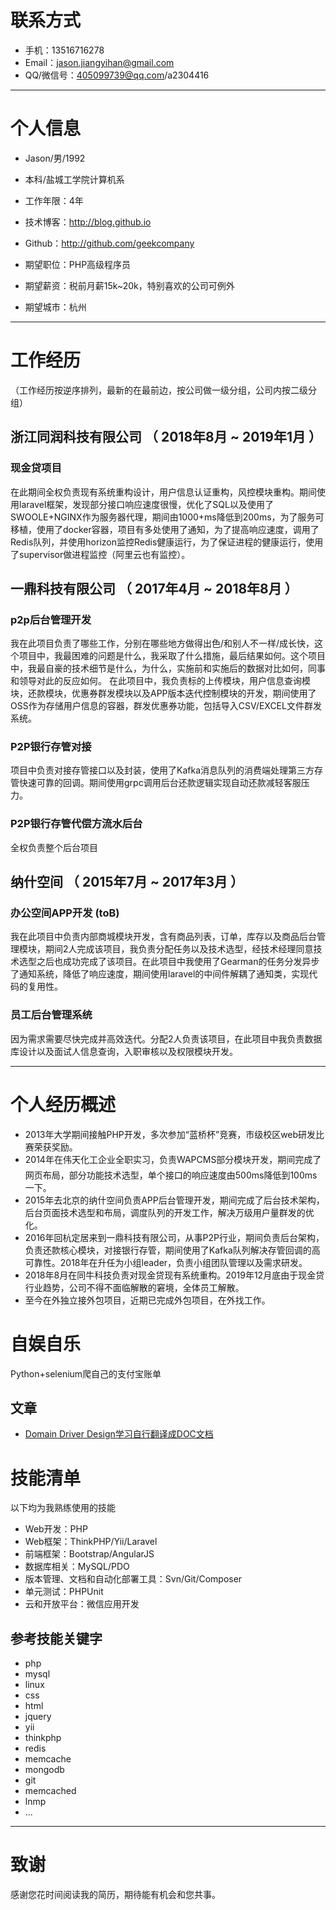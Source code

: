 
# 联系方式

- 手机：13516716278 
- Email：jason.jiangyihan@gmail.com 
- QQ/微信号：405099739@qq.com/a2304416

---

# 个人信息

 - Jason/男/1992 
 - 本科/盐城工学院计算机系 
 - 工作年限：4年
 - 技术博客：http://blog.github.io
 - Github：http://github.com/geekcompany

 - 期望职位：PHP高级程序员
 - 期望薪资：税前月薪15k~20k，特别喜欢的公司可例外
 - 期望城市：杭州

---

# 工作经历
（工作经历按逆序排列，最新的在最前边，按公司做一级分组，公司内按二级分组）

## 浙江同润科技有限公司 （ 2018年8月 ~ 2019年1月 ）

### 现金贷项目 
在此期间全权负责现有系统重构设计，用户信息认证重构，风控模块重构。期间使用laravel框架，发现部分接口响应速度很慢，优化了SQL以及使用了SWOOLE+NGINX作为服务器代理，期间由1000+ms降低到200ms，为了服务可移植，使用了docker容器，项目有多处使用了通知，为了提高响应速度，调用了Redis队列，并使用horizon监控Redis健康运行，为了保证进程的健康运行，使用了supervisor做进程监控（阿里云也有监控）。


## 一鼎科技有限公司 （ 2017年4月 ~ 2018年8月 ）

### p2p后台管理开发 
我在此项目负责了哪些工作，分别在哪些地方做得出色/和别人不一样/成长快，这个项目中，我最困难的问题是什么，我采取了什么措施，最后结果如何。这个项目中，我最自豪的技术细节是什么，为什么，实施前和实施后的数据对比如何，同事和领导对此的反应如何。
在此项目中，我负责标的上传模块，用户信息查询模块，还款模块，优惠券群发模块以及APP版本迭代控制模块的开发，期间使用了OSS作为存储用户信息的容器，群发优惠券功能，包括导入CSV/EXCEL文件群发系统。


### P2P银行存管对接
项目中负责对接存管接口以及封装，使用了Kafka消息队列的消费端处理第三方存管快速可靠的回调。期间使用grpc调用后台还款逻辑实现自动还款减轻客服压力。


### P2P银行存管代偿方流水后台

全权负责整个后台项目


## 纳什空间 （ 2015年7月 ~ 2017年3月 ）

### 办公空间APP开发 (toB)
我在此项目中负责内部商城模块开发，含有商品列表，订单，库存以及商品后台管理模块，期间2人完成该项目，我负责分配任务以及技术选型，经技术经理同意技术选型之后也成功完成了该项目。在此项目中我使用了Gearman的任务分发异步了通知系统，降低了响应速度，期间使用laravel的中间件解耦了通知类，实现代码的复用性。

### 员工后台管理系统
因为需求需要尽快完成并高效迭代。分配2人负责该项目，在此项目中我负责数据库设计以及面试人信息查询，入职审核以及权限模块开发。

---

# 个人经历概述
- 2013年大学期间接触PHP开发，多次参加“蓝桥杯”竞赛，市级校区web研发比赛荣获奖励。
- 2014年在伟天化工企业全职实习，负责WAPCMS部分模块开发，期间完成了网页布局，部分功能技术选型，单个接口的响应速度由500ms降低到100ms一下。
- 2015年去北京的纳什空间负责APP后台管理开发，期间完成了后台技术架构，后台页面技术选型和布局，调度队列的开发工作，解决万级用户量群发的优化。
- 2016年回杭定居来到一鼎科技有限公司，从事P2P行业，期间负责后台架构，负责还款核心模块，对接银行存管，期间使用了Kafka队列解决存管回调的高可靠性。2018年在升任为小组leader，负责小组团队管理以及需求研发。
- 2018年8月在同牛科技负责对现金贷现有系统重构。2019年12月底由于现金贷行业趋势，公司不得不面临解散的窘境，全体员工解散。
- 至今在外独立接外包项目，近期已完成外包项目，在外找工作。

# 自娱自乐
Python+selenium爬自己的支付宝账单

## 文章
- [Domain Driver Design学习自行翻译成DOC文档](https://github.com/specialbiscuit/mybio/blob/master/%E4%B8%AD%E6%96%87-Domain-Driven%20Design%20in%20PHP.docx)

# 技能清单

以下均为我熟练使用的技能

- Web开发：PHP
- Web框架：ThinkPHP/Yii/Laravel
- 前端框架：Bootstrap/AngularJS
- 数据库相关：MySQL/PDO
- 版本管理、文档和自动化部署工具：Svn/Git/Composer
- 单元测试：PHPUnit
- 云和开放平台：微信应用开发

## 参考技能关键字

- php
- mysql
- linux
- css
- html
- jquery
- yii
- thinkphp
- redis
- memcache
- mongodb
- git
- memcached
- lnmp
- ...

---

# 致谢
感谢您花时间阅读我的简历，期待能有机会和您共事。